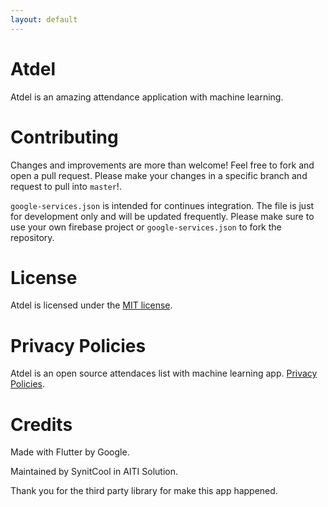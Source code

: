 ```yaml
---
layout: default
---
```


# Atdel

Atdel is an amazing attendance application with machine learning.

# Contributing

Changes and improvements are more than welcome! Feel free to fork and open a pull request. Please make your changes in a specific branch and request to pull into `master`!.

`google-services.json` is intended for continues integration. The file is just for development only and will be updated frequently. Please make sure to use your own firebase project or `google-services.json` to fork the repository.

# License

Atdel is licensed under the [MIT license](https://github.com/SynitCool/Atdel/blob/master/LICENSE).

# Privacy Policies

Atdel is an open source attendaces list with machine learning app. [Privacy Policies](./privacy_polices.md).

# Credits

Made with Flutter by Google.

Maintained by SynitCool in AITI Solution.

Thank you for the third party library for make this app happened.
